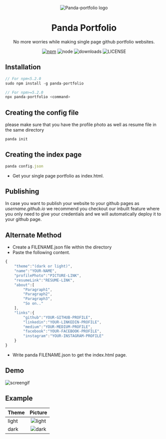 <p align="center"><img src="https://raw.githubusercontent.com/YashMeh/panda-portfolio/master/images/logoPanda.png" alt="Panda-portfolio logo"></p>
<h1 align="center">Panda Portfolio</h1>
<p align="center">No more worries while making single page github portfolio websites.</p>

<p align="center"><a href="https://www.npmjs.com/package/panda-portfolio"><img src="https://img.shields.io/badge/npm-6.8.0-brightgreen.svg" alt="npm"></a> <img src="https://img.shields.io/badge/node-11.8.0-brightgreen.svg" alt="node"> <img src="https://img.shields.io/npm/dw/panda-portfolio.svg" alt="downloads"> <img src="https://img.shields.io/github/license/YashMeh/panda-portfolio.svg" alt="LICENSE"></p>

## Installation

```javascript
// For npm<5.2.0
sudo npm install -g panda-portfolio

// For npm>=5.2.0
npx panda-portfolio <command>
```

## Creating the config file

please make sure that you have the profile photo as well as resume file in the same directory

```javascript
panda init
```

## Creating the index page

```javascript
panda config.json
```

- Get your single page portfolio as index.html.

## Publishing

In case you want to publish your website to your github pages as <i>username.github.io</i> we recommend you checkout our inbuilt feature where you only need to give your credentials and we will automatically deploy it to your github page.

## Alternate Method

- Create a FILENAME.json file within the directory
- Paste the following content.

```javascript
{
    "theme":"(dark or light)",
    "name":"YOUR-NAME",
    "profilePhoto":"PICTURE-LINK",
    "resumeLink":"RESUME-LINK",
    "about":[
        "Paragraph1",
        "Paragraph2",
        "Paragraph3",
        "So on.."
    ],
    "links":{
        "github":"YOUR-GITHUB-PROFILE",
        "linkedin":"YOUR-LINKEDIN-PROFILE",
        "medium":"YOUR-MEDIUM-PROFILE",
        "facebook":"YOUR-FACEBOOK-PROFILE",
        "instagram":"YOUR-INSTAGRAM-PROFILE"
    }
}
```

- Write panda FILENAME.json to get the index.html page.

## Demo

![screengif](https://raw.githubusercontent.com/YashMeh/panda-portfolio/master/images/pandatuts.gif)

## Example

| Theme |                                           Picture                                           |
| ----- | :-----------------------------------------------------------------------------------------: |
| light | ![light](https://raw.githubusercontent.com/YashMeh/panda-portfolio/master/images/light.png) |
| dark  |  ![dark](https://raw.githubusercontent.com/YashMeh/panda-portfolio/master/images/dark.png)  |
